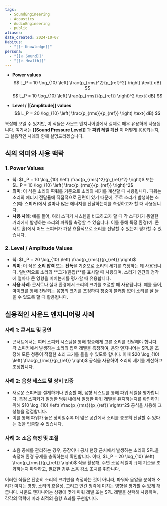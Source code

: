 ```yaml
---
tags:
  - SoundEngineering
  - Acoustics
  - AudioEngineering
  - public
aliases: 
date_created: 2024-10-07
Habitus:
  - "[[◦ Knowledge]]"
persona:
  - "[[🔥 Sound]]"
  - "[[🔥 Health]]"
---
```



- **Power values**
  $$
  L_P = 10 \log_{10} \left( \frac{p_{rms}^2}{p_{ref}^2} \right) \text{ dB}
  $$
  $$
  L_P = 10 \log_{10} \left( \frac{p_{rms}}{p_{ref}} \right)^2 \text{ dB}
  $$

- **Level / [[Amplitude]] values**
  $$
  L_P = 20 \log_{10} \left( \frac{p_{rms}}{p_{ref}} \right) \text{ dB}
  $$

복잡해 보일 수 있지만, 이 식들은 사운드 엔지니어링에서 실제로 매우 유용하게 사용됩니다. 여기서는 **[[Sound Pressure Level]]** 과 **파워 레벨 계산** 이 어떻게 응용되는지, 그 실용적인 사례와 함께 설명드리겠습니다.

## 식의 의미와 사용 맥락

### 1. **Power Values**
   - **식**: $L_P = 10 \log_{10} \left( \frac{p_{rms}^2}{p_{ref}^2} \right)$ 또는 $L_P = 10 \log_{10} \left( \frac{p_{rms}}{p_{ref}} \right)^2$
   - **의미**: 이 식은 소리의 **파워**를 기준으로 소리의 세기를 계산할 때 사용됩니다. 파워는 소리의 에너지 전달율에 직접적으로 관련이 있기 때문에, 주로 소리가 발생하는 소스(예: 스피커)에서 얼마나 많은 에너지를 전달하는지를 측정하고자 할 때 사용됩니다.
   - **사용 사례**: 예를 들어, 여러 스피커 시스템을 비교하고자 할 때 각 스피커가 동일한 거리에서 발생하는 소리의 파워를 측정할 수 있습니다. 이를 통해 특정 환경(예: 콘서트 홀)에서 어느 스피커가 가장 효율적으로 소리를 전달할 수 있는지 평가할 수 있습니다.

### 2. **Level / Amplitude Values**
   - **식**: $L_P = 20 \log_{10} \left( \frac{p_{rms}}{p_{ref}} \right)$
   - **의미**: 이 식은 **소리 압력** 또는 **진폭**을 기준으로 소리의 세기를 측정하는 데 사용됩니다. 일반적으로 소리의 **크기(음압)**를 표시할 때 사용되며, 소리가 인간의 청각에 얼마나 큰 영향을 미치는지를 평가할 때 유용합니다.
   - **사용 사례**: 콘서트나 실내 환경에서 소리의 크기를 조절할 때 사용됩니다. 예를 들어, 마이크를 통해 전달되는 음향의 크기를 조정하여 청중이 불쾌함 없이 소리를 잘 들을 수 있도록 할 때 활용됩니다.

## 실용적인 사운드 엔지니어링 사례

### **사례 1: 콘서트 및 공연**
   - 콘서트에서는 여러 스피커 시스템을 통해 청중에게 고른 소리를 전달해야 합니다. 각 스피커에서 발생하는 소리의 압력 레벨을 측정하여, 음향 엔지니어는 SPL을 조정해 모든 청중이 적절한 소리 크기를 들을 수 있도록 합니다. 이때 $20 \log_{10} \left( \frac{p_{rms}}{p_{ref}} \right)$ 공식을 사용하여 소리의 세기를 계산하고 조정합니다.

### **사례 2: 음향 테스트 및 장비 인증**
   - 새로운 스피커를 설계하거나 인증할 때, 음향 테스트를 통해 파워 레벨을 평가합니다. 특정 스피커가 일정한 범위 내에서 일정한 파워 레벨을 유지하는지를 확인하기 위해 $10 \log_{10} \left( \frac{p_{rms}}{p_{ref}} \right)^2$ 공식을 사용해 그 성능을 점검합니다.
   - 이를 통해 파워가 높은 장비일수록 더 넓은 공간에서 소리를 충분히 전달할 수 있다는 것을 입증할 수 있습니다.

### **사례 3: 소음 측정 및 조절**
   - 소음 공해를 관리하는 경우, 공장이나 공사 현장 근처에서 발생하는 소리의 SPL을 측정해 환경 규제를 충족하는지 확인합니다. 이때, $L_P = 20 \log_{10} \left( \frac{p_{rms}}{p_{ref}} \right)$ 식을 활용해, 주변 소음 레벨이 규제 기준을 초과하는지 파악하고, 필요한 경우 소음 감소 조치를 취합니다.

이러한 식들은 단순히 소리의 크기만을 측정하는 것이 아니라, 파워와 음압을 분석해 소리가 미치는 영향, 소리의 효율성, 그리고 인간 청각에 미치는 영향을 평가할 수 있게 해줍니다. 사운드 엔지니어는 상황에 맞게 파워 레벨 또는 SPL 레벨을 선택해 사용하며, 각각의 맥락에 따라 최적의 음향 효과를 구현합니다.